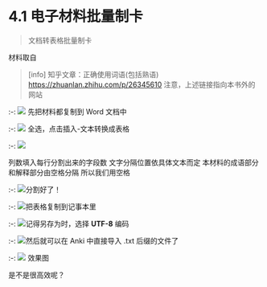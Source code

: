 # 4.1 电子材料批量制卡
> 文档转表格批量制卡

材料取自
>[info] 知乎文章：正确使用词语\(包括熟语\)
> https://zhuanlan.zhihu.com/p/26345610
> 注意，上述链接指向本书外的网站

:-: ![](../.gitbook/assets/9.22.8.19.PNG)
先把材料都复制到 Word 文档中

:-: ![](../.gitbook/assets/9.28.8.20.PNG)
全选，点击插入-文本转换成表格

:-: ![](../.gitbook/assets/2.PNG)

列数填入每行分割出来的字段数
文字分隔位置依具体文本而定
本材料的成语部分和解释部分由空格分隔
所以我们用空格

:-: ![](../.gitbook/assets/4.PNG)分割好了！

:-: ![](../.gitbook/assets/tim-jie-tu-20180928082716.png)把表格复制到记事本里

:-: ![](../.gitbook/assets/tim-jie-tu-20180928193001.png)记得另存为时，选择 **UTF-8** 编码

:-: ![](../.gitbook/assets/tim-jie-tu-20180928082826.png)然后就可以在 Anki 中直接导入 .txt 后缀的文件了

:-: ![](../.gitbook/assets/tim-jie-tu-20180928082909.png)
效果图

是不是很高效呢？
